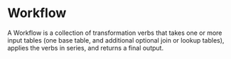 # Workflow

A Workflow is a collection of transformation verbs that takes one or more input tables (one base table, and additional optional join or lookup tables), applies the verbs in series, and returns a final output.
